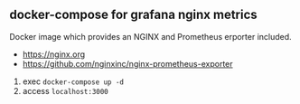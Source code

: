 docker-compose for grafana nginx metrics
---

Docker image which provides an NGINX and Prometheus erporter included.
- https://nginx.org
- https://github.com/nginxinc/nginx-prometheus-exporter


1. exec `docker-compose up -d`
2. access `localhost:3000`
